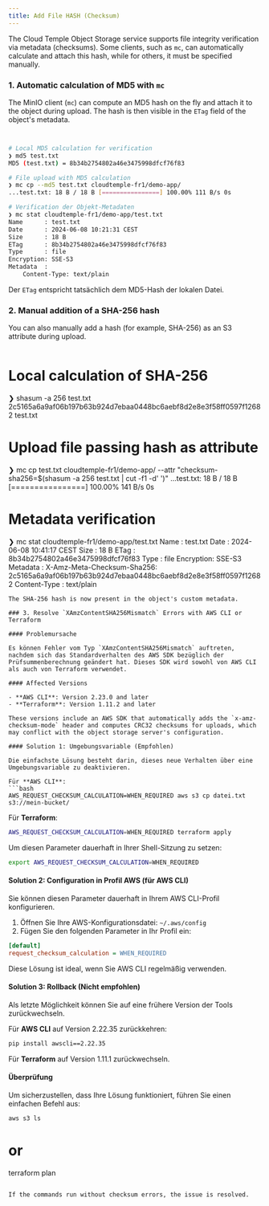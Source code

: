 ```yaml
---
title: Add File HASH (Checksum)
---
```


The Cloud Temple Object Storage service supports file integrity verification via metadata (checksums). Some clients, such as `mc`, can automatically calculate and attach this hash, while for others, it must be specified manually.

### 1. Automatic calculation of MD5 with `mc`

The MinIO client (`mc`) can compute an MD5 hash on the fly and attach it to the object during upload. The hash is then visible in the `ETag` field of the object's metadata.

```bash


# Local MD5 calculation for verification
❯ md5 test.txt
MD5 (test.txt) = 8b34b2754802a46e3475998dfcf76f83

# File upload with MD5 calculation
❯ mc cp --md5 test.txt cloudtemple-fr1/demo-app/
...test.txt: 18 B / 18 B [================] 100.00% 111 B/s 0s

# Verification der Objekt-Metadaten
❯ mc stat cloudtemple-fr1/demo-app/test.txt
Name      : test.txt
Date      : 2024-06-08 10:21:31 CEST
Size      : 18 B
ETag      : 8b34b2754802a46e3475998dfcf76f83
Type      : file
Encryption: SSE-S3
Metadata  :
    Content-Type: text/plain
```
Der `ETag` entspricht tatsächlich dem MD5-Hash der lokalen Datei.

### 2. Manual addition of a SHA-256 hash

You can also manually add a hash (for example, SHA-256) as an S3 attribute during upload.

```bash
```

# Local calculation of SHA-256
❯ shasum -a 256 test.txt
2c5165a6a9af06b197b63b924d7ebaa0448bc6aebf8d2e8e3f58ff0597f12682  test.txt

# Upload file passing hash as attribute
❯ mc cp test.txt cloudtemple-fr1/demo-app/ --attr "checksum-sha256=$(shasum -a 256 test.txt | cut -f1 -d' ')"
...test.txt: 18 B / 18 B [================] 100.00% 141 B/s 0s

# Metadata verification
❯ mc stat cloudtemple-fr1/demo-app/test.txt
Name      : test.txt
Date      : 2024-06-08 10:41:17 CEST
Size      : 18 B
ETag      : 8b34b2754802a46e3475998dfcf76f83
Type      : file
Encryption: SSE-S3
Metadata  :
    X-Amz-Meta-Checksum-Sha256: 2c5165a6a9af06b197b63b924d7ebaa0448bc6aebf8d2e8e3f58ff0597f12682
    Content-Type              : text/plain
```
The SHA-256 hash is now present in the object's custom metadata.

### 3. Resolve `XAmzContentSHA256Mismatch` Errors with AWS CLI or Terraform

#### Problemursache

Es können Fehler vom Typ `XAmzContentSHA256Mismatch` auftreten, nachdem sich das Standardverhalten des AWS SDK bezüglich der Prüfsummenberechnung geändert hat. Dieses SDK wird sowohl von AWS CLI als auch von Terraform verwendet.

#### Affected Versions

- **AWS CLI**: Version 2.23.0 and later
- **Terraform**: Version 1.11.2 and later

These versions include an AWS SDK that automatically adds the `x-amz-checksum-mode` header and computes CRC32 checksums for uploads, which may conflict with the object storage server's configuration.

#### Solution 1: Umgebungsvariable (Empfohlen)

Die einfachste Lösung besteht darin, dieses neue Verhalten über eine Umgebungsvariable zu deaktivieren.

Für **AWS CLI**:
```bash
AWS_REQUEST_CHECKSUM_CALCULATION=WHEN_REQUIRED aws s3 cp datei.txt s3://mein-bucket/
```

Für **Terraform**:
```bash
AWS_REQUEST_CHECKSUM_CALCULATION=WHEN_REQUIRED terraform apply
```

Um diesen Parameter dauerhaft in Ihrer Shell-Sitzung zu setzen:
```bash
export AWS_REQUEST_CHECKSUM_CALCULATION=WHEN_REQUIRED
```

#### Solution 2: Configuration in Profil AWS (für AWS CLI)

Sie können diesen Parameter dauerhaft in Ihrem AWS CLI-Profil konfigurieren.

1.  Öffnen Sie Ihre AWS-Konfigurationsdatei: `~/.aws/config`
2.  Fügen Sie den folgenden Parameter in Ihr Profil ein:

```ini
[default]
request_checksum_calculation = WHEN_REQUIRED
```

Diese Lösung ist ideal, wenn Sie AWS CLI regelmäßig verwenden.

#### Solution 3: Rollback (Nicht empfohlen)

Als letzte Möglichkeit können Sie auf eine frühere Version der Tools zurückwechseln.

Für **AWS CLI** auf Version 2.22.35 zurückkehren:
```bash
pip install awscli==2.22.35
```

Für **Terraform** auf Version 1.11.1 zurückwechseln.

#### Überprüfung

Um sicherzustellen, dass Ihre Lösung funktioniert, führen Sie einen einfachen Befehl aus:

```bash
aws s3 ls
```

# or
terraform plan
```

If the commands run without checksum errors, the issue is resolved.